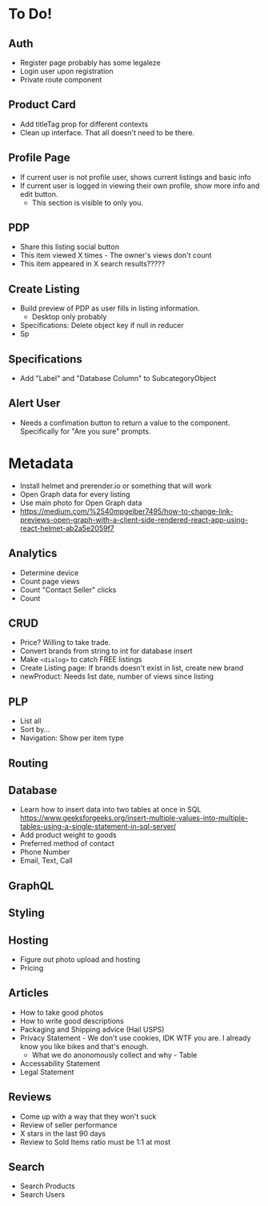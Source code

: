 # To Do!

## Auth

- Register page probably has some legaleze
- Login user upon registration
- Private route component

## Product Card

- Add titleTag prop for different contexts
- Clean up interface. That all doesn't need to be there.

## Profile Page

- If current user is not profile user, shows current listings and basic info
- If current user is logged in viewing their own profile, show more info and edit button.
  - This section is visible to only you.

## PDP

- Share this listing social button
- This item viewed X times - The owner's views don't count
- This item appeared in X search results?????

## Create Listing

- Build preview of PDP as user fills in listing information.
  - Desktop only probably
- Specifications: Delete object key if null in reducer
- Sp

## Specifications

- Add "Label" and "Database Column" to SubcategoryObject

## Alert User

- Needs a confimation button to return a value to the component. Specifically for "Are you sure" prompts.

# Metadata

- Install helmet and prerender.io or something that will work
- Open Graph data for every listing
- Use main photo for Open Graph data
- https://medium.com/%2540mpgelber7495/how-to-change-link-previews-open-graph-with-a-client-side-rendered-react-app-using-react-helmet-ab2a5e2059f7

## Analytics

- Determine device
- Count page views
- Count "Contact Seller" clicks
- Count

## CRUD

- Price? Willing to take trade.
- Convert brands from string to int for database insert
- Make `<dialog>` to catch FREE listings
- Create Listing page: If brands doesn't exist in list, create new brand
- newProduct: Needs list date, number of views since listing

## PLP

- List all
- Sort by...
- Navigation: Show per item type

## Routing

## Database

- Learn how to insert data into two tables at once in SQL
  https://www.geeksforgeeks.org/insert-multiple-values-into-multiple-tables-using-a-single-statement-in-sql-server/
- Add product weight to goods
- Preferred method of contact
- Phone Number
- Email, Text, Call

## GraphQL

## Styling

## Hosting

- Figure out photo upload and hosting
- Pricing

## Articles

- How to take good photos
- How to write good descriptions
- Packaging and Shipping advice (Hail USPS)
- Privacy Statement - We don't use cookies, IDK WTF you are. I already know you like bikes and that's enough.
  - What we do anonomously collect and why - Table
- Accessability Statement
- Legal Statement

## Reviews

- Come up with a way that they won't suck
- Review of seller performance
- X stars in the last 90 days
- Review to Sold Items ratio must be 1:1 at most

## Search

- Search Products
- Search Users
